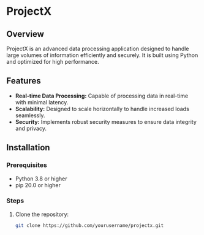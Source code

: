 # ProjectX

## Overview
ProjectX is an advanced data processing application designed to handle large volumes of information efficiently and securely. It is built using Python and optimized for high performance.

## Features
- **Real-time Data Processing:** Capable of processing data in real-time with minimal latency.
- **Scalability:** Designed to scale horizontally to handle increased loads seamlessly.
- **Security:** Implements robust security measures to ensure data integrity and privacy.

## Installation

### Prerequisites
- Python 3.8 or higher
- pip 20.0 or higher

### Steps
1. Clone the repository:
   ```bash
   git clone https://github.com/yourusername/projectx.git
